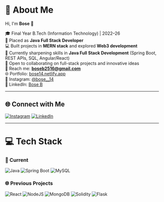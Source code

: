 # 💫 About Me
Hi, I'm **Bose** 👋  

🎓 Final Year B.Tech (Information Technology) | 2022–26  
💼 Placed as **Java Full Stack Developer**  
💻 Built projects in **MERN stack** and explored **Web3 development**  
🚀 Currently sharpening skills in **Java Full Stack Development** (Spring Boot, REST APIs, SQL, Angular/React)  
🤝 Open to collaborating on full-stack projects and innovative ideas  
📧 Reach me: **boseb2516@gmail.com**  
🌐 Portfolio: [bose14.netlify.app](https://bose14.netlify.app/)  
📸 Instagram: [@bose__14](https://instagram.com/bose__14)  
💼 LinkedIn: [Bose B](https://linkedin.com/in/Bose-B)  

---

## 🌐 Connect with Me
[![Instagram](https://img.shields.io/badge/Instagram-%23E4405F.svg?logo=Instagram&logoColor=white)](https://instagram.com/bose__14)
[![LinkedIn](https://img.shields.io/badge/LinkedIn-%230077B5.svg?logo=linkedin&logoColor=white)](https://linkedin.com/in/Bose-B)

---

# 💻 Tech Stack
### 🚀 Current
![Java](https://img.shields.io/badge/java-%23ED8B00.svg?style=for-the-badge&logo=openjdk&logoColor=white)
![Spring Boot](https://img.shields.io/badge/springboot-%236DB33F.svg?style=for-the-badge&logo=springboot&logoColor=white)
![MySQL](https://img.shields.io/badge/mysql-%2300f.svg?style=for-the-badge&logo=mysql&logoColor=white)

### 🌐 Previous Projects
![React](https://img.shields.io/badge/react-%2320232a.svg?style=for-the-badge&logo=react&logoColor=%2361DAFB)
![NodeJS](https://img.shields.io/badge/node.js-6DA55F?style=for-the-badge&logo=node.js&logoColor=white)
![MongoDB](https://img.shields.io/badge/MongoDB-%234ea94b.svg?style=for-the-badge&logo=mongodb&logoColor=white)
![Solidity](https://img.shields.io/badge/Solidity-%23363636.svg?style=for-the-badge&logo=solidity&logoColor=white)
![Flask](https://img.shields.io/badge/flask-%23000.svg?style=for-the-badge&logo=flask&logoColor=white)

